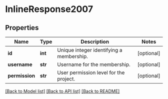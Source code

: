 # InlineResponse2007

## Properties
Name | Type | Description | Notes
------------ | ------------- | ------------- | -------------
**id** | **int** | Unique integer identifying a membership. | [optional] 
**username** | **str** | Username for the membership. | [optional] 
**permission** | **str** | User permission level for the project. | [optional] 

[[Back to Model list]](../README.md#documentation-for-models) [[Back to API list]](../README.md#documentation-for-api-endpoints) [[Back to README]](../README.md)

